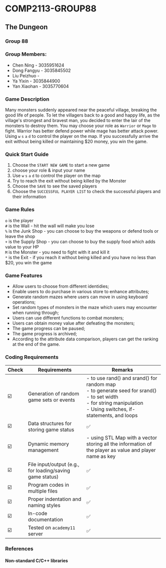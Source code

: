 # COMP2113-GROUP88

## The Dungeon

### Group 88
### Group Members:
* Chen Ning - 3035951624
* Dong Fangyu - 3035845502
* Liu Peizhuo - 
* Ya Yixin - 3035844900
* Yan Xiaohan - 3035770604

### Game Description
Many monsters suddenly appeared near the peaceful village, breaking the good life of people. To let the villagers back to a good and happy life, as the village's strongest and bravest man, you decided to enter the lair of the monsters to destroy them. You may choose your role as `Warrior` or `Mage` to fight. Warrior has better defend power while mage has better attack power. Using `w` `s` `a` `d` to control the player on the map. If you successfully arrive the exit without being killed or maintaining $20 money, you win the game.

### Quick Start Guide
1. Choose the `START NEW GAME` to start a new game
2. choose your role & input your name
3. Use `w` `s` `a` `d` to control the player on the map
4. Try to reach the exit without being killed by the Monster
5. Choose the `SAVE` to see the saved players
6. Choose the `SUCCESSFUL PLAYER LIST` to check the successful players and their information

### Game Rules 
`o` is the player <br>
`#` is the Wall - hit the wall will make you lose <br>
`%` is the Junk Shop - you can choose to buy the weapons or defend tools or leave the shop <br>
`+` is the Supply Shop - you can choose to buy the supply food which adds value to your HP <br>
`M` is the Monster - you need to fight with it and kill it <br>
`*` is the Exit - if you reach it without being killed and you have no less than $20, you win the game <br>

### Game Features
- Allow users to choose from different identidies;
- Enable users to do purchase in various store to enhance attributes;
- Generate random mazes where users can move in using keyboard operations;
- Set random types of monsters in the maze which users may encounter when running through;
- Users can use different functions to combat monsters;
- Users can obtain money value after defeating the monsters;
- The game progress can be paused;
- The game progress is archived;
- According to the attribute data comparison, players can get the ranking at the end of the game.

### Coding Requirements
| Check | Requirements | Remarks |  
| --- | --- | --- |  
| ☑️ | Generation of random game sets or events  | - <cstdlib> to use rand() and srand() for random map <br>- <ctime> to generate seed for srand() <br>- <iomanip> to set width <br>- <string> for string manipulation <br>- Using switches, if-statements, and loops|  
| ☑️ | Data structures for storing game status  | ✅|  
| ☑️ | Dynamic memory management  | - using STL Map with a vector storing all the information of the player as value and player name as key|  
| ☑️ | File input/output (e.g., for loading/saving game status)  | ✅|  
| ☑️ | Program codes in multiple files  | ✅|  
| ☑️ | Proper indentation and naming styles  | ✅|  
| ☑️ | In-code documentation | ✅|  
| ☑️ | Tested on `academy11` server | ✅|  


### References
#### Non-standard C/C++ libraries
